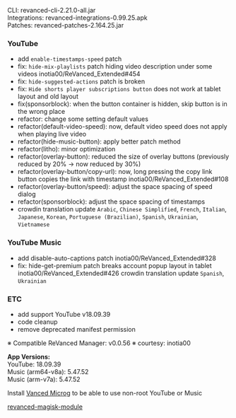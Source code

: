 CLI: revanced-cli-2.21.0-all.jar  
Integrations: revanced-integrations-0.99.25.apk  
Patches: revanced-patches-2.164.25.jar  

### YouTube
- add `enable-timestamps-speed` patch
- fix: `hide-mix-playlists` patch hiding video description under some videos inotia00/ReVanced_Extended#454
- fix: `hide-suggested-actions` patch is broken
- fix: `Hide shorts player subscriptions button` does not work at tablet layout and old layout
- fix(sponsorblock): when the button container is hidden, skip button is in the wrong place
- refactor: change some setting default values
- refactor(default-video-speed): now, default video speed does not apply when playing live video
- refactor(hide-music-button): apply better patch method
- refactor(litho): minor optimization
- refactor(overlay-button): reduced the size of overlay buttons (previously reduced by 20% → now reduced by 30%)
- refactor(overlay-button/copy-url): now, long pressing the copy link button copies the link with timestamp inotia00/ReVanced_Extended#108
- refactor(overlay-button/speed): adjust the space spacing of speed dialog
- refactor(sponsorblock): adjust the space spacing of timestamps
- crowdin translation update
`Arabic`, `Chinese Simplified`, `French`, `Italian`, `Japanese`, `Korean`, `Portuguese (Brazilian)`, `Spanish`, `Ukrainian`, `Vietnamese`

### YouTube Music
- add disable-auto-captions patch inotia00/ReVanced_Extended#328
- fix: hide-get-premium patch breaks account popup layout in tablet inotia00/ReVanced_Extended#426
crowdin translation update
`Spanish`, `Ukrainian`

### ETC
- add support YouTube v18.09.39
- code cleanup
- remove deprecated manifest permission

※ Compatible ReVanced Manager: v0.0.56
※ courtesy: inotia00
  
**App Versions:**  
YouTube: 18.09.39  
Music (arm64-v8a): 5.47.52  
Music (arm-v7a): 5.47.52  

Install [Vanced Microg](https://github.com/TeamVanced/VancedMicroG/releases) to be able to use non-root YouTube or Music  

[revanced-magisk-module](https://github.com/kazimmt/ReVanced-Builder)  
